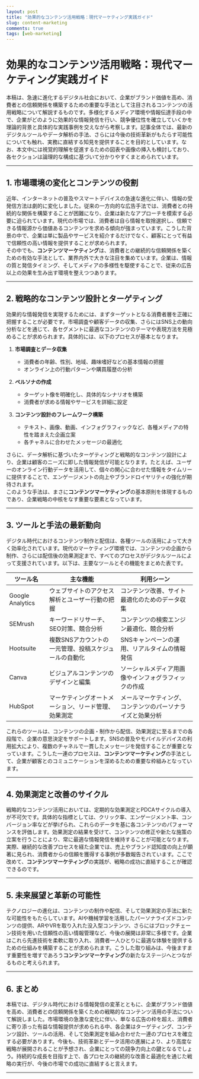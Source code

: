 ```yaml
---
layout: post
title: "効果的なコンテンツ活用戦略：現代マーケティング実践ガイド"
slug: content-marketing
comments: true
tags: [web-marketing]
---
```


# 効果的なコンテンツ活用戦略：現代マーケティング実践ガイド

本稿は、急速に進化するデジタル社会において、企業がブランド価値を高め、消費者との信頼関係を構築するための重要な手法として注目されるコンテンツの活用戦略について解説するものです。多様化するメディア環境や情報伝達手段の中で、企業がどのように効果的な情報発信を行い、競争優位性を確立していくかを理論的背景と具体的な実践事例を交えながら考察します。記事全体では、最新のデジタルツールやデータ解析の手法、さらには今後の技術革新がもたらす可能性についても触れ、実務に直結する知見を提供することを目的としています。なお、本文中には視覚的理解を促進するための図表や画像の挿入も検討しており、各セクションは論理的な構成に基づいて分かりやすくまとめられています。

---

## 1. 市場環境の変化とコンテンツの役割

近年、インターネットの普及やスマートデバイスの急速な進化に伴い、情報の受発信方法は劇的に変化しました。従来の一方向的な広告手法では、消費者との持続的な関係を構築することが困難になり、企業は新たなアプローチを模索する必要に迫られています。現代の市場では、消費者は自ら情報を取捨選択し、信頼できる情報源から価値あるコンテンツを求める傾向が強まっています。こうした背景の中で、企業は単に製品やサービスを紹介するだけでなく、顧客にとって有益で信頼性の高い情報を提供することが求められます。  
その中でも、**コンテンツマーケティング**は、消費者との継続的な信頼関係を築くための有効な手法として、業界内外で大きな注目を集めています。企業は、情報の質と発信タイミング、そしてメディアの多様性を駆使することで、従来の広告以上の効果を生み出す環境を整えつつあります。

---

<script async src="https://pagead2.googlesyndication.com/pagead/js/adsbygoogle.js?client=ca-pub-7886659064712565"
     crossorigin="anonymous"></script>
<!-- 광고2 -->
<ins class="adsbygoogle"
     style="display:block"
     data-ad-client="ca-pub-7886659064712565"
     data-ad-slot="1101493367"
     data-ad-format="auto"
     data-full-width-responsive="true"></ins>
<script>
     (adsbygoogle = window.adsbygoogle || []).push({});
</script>

## 2. 戦略的なコンテンツ設計とターゲティング

効果的な情報発信を実現するためには、まずターゲットとなる消費者層を正確に把握することが必要です。市場調査や顧客データの収集、さらにはSNS上の動向分析などを通じて、各セグメントに最適なコンテンツのテーマや表現方法を見極めることが求められます。具体的には、以下のプロセスが基本となります。

1. **市場調査とデータ収集**  
   - 消費者の年齢、性別、地域、趣味嗜好などの基本情報の把握  
   - オンライン上の行動パターンや購買履歴の分析

2. **ペルソナの作成**  
   - ターゲット像を明確化し、具体的なシナリオを構築  
   - 消費者が求める情報やサービスを詳細に設定

3. **コンテンツ設計のフレームワーク構築**  
   - テキスト、画像、動画、インフォグラフィックなど、各種メディアの特性を踏まえた企画立案  
   - 各チャネルに合わせたメッセージの最適化

さらに、データ解析に基づいたターゲティングと戦略的なコンテンツ設計により、企業は顧客のニーズに即した情報発信が可能となります。たとえば、ユーザーのオンライン行動データを活用して、個々の関心に合わせた情報をタイムリーに提供することで、エンゲージメントの向上やブランドロイヤリティの強化が期待されます。  
このような手法は、まさに**コンテンツマーケティング**の基本原則を体現するものであり、企業戦略の中核をなす重要な要素となっています。

---

## 3. ツールと手法の最新動向
<script async src="https://pagead2.googlesyndication.com/pagead/js/adsbygoogle.js?client=ca-pub-7886659064712565"
     crossorigin="anonymous"></script>
<!-- 광고2 -->
<ins class="adsbygoogle"
     style="display:block"
     data-ad-client="ca-pub-7886659064712565"
     data-ad-slot="1101493367"
     data-ad-format="auto"
     data-full-width-responsive="true"></ins>
<script>
     (adsbygoogle = window.adsbygoogle || []).push({});
</script>

デジタル時代におけるコンテンツ制作と配信は、各種ツールの活用によって大きく効率化されています。現代のマーケティング環境では、コンテンツの企画から制作、さらには配信後の効果測定まで、すべてのプロセスがデジタルツールによって支援されています。以下は、主要なツールとその機能をまとめた表です。

| ツール名             | 主な機能                                         | 利用シーン                                     |
| -------------------- | ------------------------------------------------ | ---------------------------------------------- |
| Google Analytics     | ウェブサイトのアクセス解析とユーザー行動の把握          | コンテンツ改善、サイト最適化のためのデータ収集           |
| SEMrush              | キーワードリサーチ、SEO対策、競合分析                  | コンテンツの検索エンジン最適化、競合分析                 |
| Hootsuite            | 複数SNSアカウントの一元管理、投稿スケジュールの自動化         | SNSキャンペーンの運用、リアルタイムの情報発信              |
| Canva                | ビジュアルコンテンツのデザインと編集                      | ソーシャルメディア用画像やインフォグラフィックの作成          |
| HubSpot              | マーケティングオートメーション、リード管理、効果測定           | メールマーケティング、コンテンツのパーソナライズと効果分析       |

これらのツールは、コンテンツの企画・制作から配信、効果測定に至るまでの各段階で、企業の意思決定をサポートします。SNSの普及やモバイルデバイスの利用拡大により、複数のチャネルで一貫したメッセージを発信することが重要となっています。こうした一連のプロセスは、**コンテンツマーケティング**の手法として、企業が顧客とのコミュニケーションを深めるための重要な枠組みとなっています。

---

## 4. 効果測定と改善のサイクル
<script async src="https://pagead2.googlesyndication.com/pagead/js/adsbygoogle.js?client=ca-pub-7886659064712565"
     crossorigin="anonymous"></script>
<!-- 광고2 -->
<ins class="adsbygoogle"
     style="display:block"
     data-ad-client="ca-pub-7886659064712565"
     data-ad-slot="1101493367"
     data-ad-format="auto"
     data-full-width-responsive="true"></ins>
<script>
     (adsbygoogle = window.adsbygoogle || []).push({});
</script>

戦略的なコンテンツ活用においては、定期的な効果測定とPDCAサイクルの導入が不可欠です。具体的な指標としては、クリック率、エンゲージメント率、コンバージョン率などが挙げられ、これらのデータを基に各コンテンツのパフォーマンスを評価します。効果測定の結果を受けて、コンテンツの修正や新たな施策の立案を行うことにより、常に最適な情報発信を維持することが可能となります。  
実際、継続的な改善プロセスを経た企業では、売上やブランド認知度の向上が顕著に見られ、消費者からの信頼を獲得する事例が多数報告されています。ここで改めて、**コンテンツマーケティング**の実践が、戦略の成功に直結することが確認できるのです。

---

## 5. 未来展望と革新の可能性
<script async src="https://pagead2.googlesyndication.com/pagead/js/adsbygoogle.js?client=ca-pub-7886659064712565"
     crossorigin="anonymous"></script>
<!-- 광고2 -->
<ins class="adsbygoogle"
     style="display:block"
     data-ad-client="ca-pub-7886659064712565"
     data-ad-slot="1101493367"
     data-ad-format="auto"
     data-full-width-responsive="true"></ins>
<script>
     (adsbygoogle = window.adsbygoogle || []).push({});
</script>
テクノロジーの進化は、コンテンツの制作や配信、そして効果測定の手法に新たな可能性をもたらしています。AIや機械学習を活用したパーソナライズドコンテンツの提供、ARやVRを取り入れた没入型コンテンツ、さらにはブロックチェーン技術を用いた信頼性の高い情報管理など、今後の展開は非常に多様です。企業はこれら先進技術を柔軟に取り入れ、消費者一人ひとりに最適な体験を提供するための仕組みを構築することが求められます。こうした取り組みは、今後ますます重要性を増すであろう**コンテンツマーケティング**の新たなステージへとつながるものと考えられます。

---

## 6. まとめ

本稿では、デジタル時代における情報発信の変革とともに、企業がブランド価値を高め、消費者との信頼関係を築くための戦略的なコンテンツ活用の手法について解説しました。市場環境の急激な変化に伴い、単なる広告の枠を超え、消費者に寄り添った有益な情報提供が求められる中、各企業はターゲティング、コンテンツ設計、ツールの活用、そして効果測定を組み合わせた一連のプロセスを確立する必要があります。今後も、技術革新とデータ活用の進展により、より高度な戦略が展開されることが予想され、企業にとっての競争力向上の鍵となるでしょう。持続的な成長を目指す上で、各プロセスの継続的な改善と最適化を通じた戦略の実行が、今後の市場での成功に直結すると言えます。

---
<script async src="https://pagead2.googlesyndication.com/pagead/js/adsbygoogle.js?client=ca-pub-7886659064712565"
     crossorigin="anonymous"></script>
<!-- 광고2 -->
<ins class="adsbygoogle"
     style="display:block"
     data-ad-client="ca-pub-7886659064712565"
     data-ad-slot="1101493367"
     data-ad-format="auto"
     data-full-width-responsive="true"></ins>
<script>
     (adsbygoogle = window.adsbygoogle || []).push({});
</script>